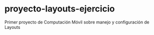 # proyecto-layouts-ejercicio
Primer proyecto de Computación Móvil sobre manejo y configuración de Layouts
